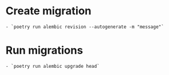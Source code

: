 # Create migration
    - `poetry run alembic revision --autogenerate -m "message"`
# Run migrations
    - `poetry run alembic upgrade head`